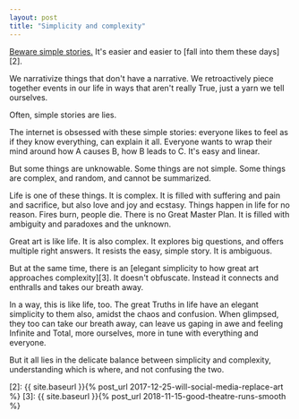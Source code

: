 ```yaml
---
layout: post
title: "Simplicity and complexity"
---
```

[Beware simple stories.][1] It's easier and easier to [fall into them these days][2].

We narrativize things that don't have a narrative. We retroactively piece together events in our life in ways that aren't really True, just a yarn we tell ourselves.

Often, simple stories are lies.

The internet is obsessed with these simple stories: everyone likes to feel as if they know everything, can explain it all. Everyone wants to wrap their mind around how A causes B, how B leads to C. It's easy and linear.

But some things are unknowable. Some things are not simple. Some things are complex, and random, and cannot be summarized.

Life is one of these things. It is complex. It is filled with suffering and pain and sacrifice, but also love and joy and ecstasy. Things happen in life for no reason. Fires burn, people die. There is no Great Master Plan. It is filled with ambiguity and paradoxes and the unknown.

Great art is like life. It is also complex. It explores big questions, and offers multiple right answers. It resists the easy, simple story. It is ambiguous.

But at the same time, there is an [elegant simplicity to how great art approaches complexity][3]. It doesn't obfuscate. Instead it connects and enthralls and takes our breath away.

In a way, this is like life, too. The great Truths in life have an elegant simplicity to them also, amidst the chaos and confusion. When glimpsed, they too can take our breath away, can leave us gaping in awe and feeling Infinite and Total, more ourselves, more in tune with everything and everyone.

But it all lies in the delicate balance between simplicity and complexity, understanding which is where, and not confusing the two.


[1]: https://www.ted.com/talks/tyler_cowen_be_suspicious_of_stories
[2]: {{ site.baseurl }}{% post_url 2017-12-25-will-social-media-replace-art %}
[3]: {{ site.baseurl }}{% post_url 2018-11-15-good-theatre-runs-smooth %}
